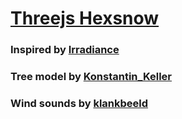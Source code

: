 # [Threejs Hexsnow](https://threejs-hexsnow.netlify.app/)

### Inspired by [Irradiance](https://www.youtube.com/watch?v=HsCYEA_UuZA)

### Tree model by [Konstantin_Keller](https://sketchfab.com/3d-models/low-poly-forest-assets-edb4369db3434fdeb7e6148ed1e422e5)

### Wind sounds by [klankbeeld](https://freesound.org/people/klankbeeld/sounds/623783/)
